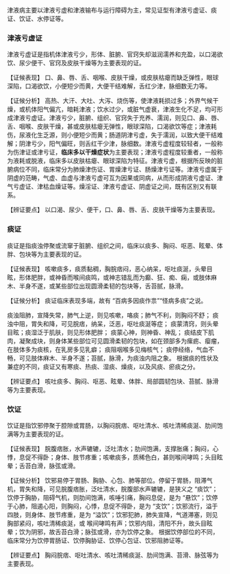 
津液病主要以津液亏虚和津液输布与运行障碍为主，常见证型有津液亏虚证、痰证、饮证、水停证等。


### 津液亏虚证

津液亏虚证是指机体津液亏少，形体、脏腑、官窍失却滋润濡养和充盈，以口渴欲饮、尿少便干、官窍及皮肤干燥等为主要表现的证。

【证候表现】
口、鼻、唇、舌、咽喉、皮肤干燥，或皮肤枯瘪而缺乏弹性，眼球深陷，口渴欲饮，小便短少而黄，大便干结难解，舌红少津，脉细数无力等。

【证候分析】
高热、大汗、大吐、大泻、烧伤等，使津液耗损过多；外界气候干燥，或机体阳气偏亢，暗耗津液；饮水过少，或脏气虚衰，津液生化不足，均可形成津液亏虚证。津液亏少，脏腑、组织、官窍失于充养、濡润，则见口、鼻、唇、舌、咽喉、皮肤干燥，甚或皮肤枯瘪无弹性，眼球深陷，口渴欲饮等症；津液耗伤，尿液化生乏源，则小便短少而黄；肠道阴津亏虚，失于濡润，以致大便干结难解；阴津亏少，阳气偏旺，则舌红干少津，脉细数。津液亏虚程度较轻者，一般称为伤津证或津亏证，**临床多以干燥症状**为主要表现；津液亏虚程度较重者，一般称为液耗或脱液，临床多以皮肤枯瘪、眼球深陷为特征。津液亏虚，根据所反映的脏腑病位不同，临床常分为肺燥津伤证、胃燥津亏证、肠燥津亏证等。津液亏虚属于阴虚的范畴，气虚、血虚与津液亏虚可互为因果或同病，从而形成阴液亏虚证、津气亏虚证、津枯血燥证等。燥淫证、津液亏虚证、阴虚证之间，既有区别又有联系。

【辨证要点】
以口渴、尿少、便干，口、鼻、唇、舌、皮肤干燥等为主要表现。


### 痰证

痰证是指痰浊停聚或流窜于脏腑、组织之间，临床以痰多、胸闷、呕恶、眩晕、体胖、包块等为主要表现的证。

【证候表现】
咳嗽痰多，痰质黏稠，胸脘痞闷，恶心纳呆，呕吐痰涎，头晕目眩，形体肥胖，或神昏而喉间痰鸣，或神志错乱而为癫、狂、痴、痫，或肢体麻木、半身不遂，或某些部位出现圆滑柔韧的包块等，舌苔腻，脉滑。

【证候分析】
痰证临床表现多端，故有 “百病多因痰作祟”“怪病多痰”之说。

痰浊阻肺，宣降失常，肺气上逆，则见咳嗽，咯痰；肺气不利，则胸闷不舒；
痰浊中阻，胃失和降，可见脘痞，纳呆，泛恶，呕吐痰涎等症；
痰蒙清窍，则头晕目眩；痰湿泛于肌肤，则见形体肥胖；
痰蒙心神，则神昏、神乱；
痰结皮下肌肉，凝聚成块，则身体某些部位可见圆滑柔韧的包块，如在颈部多为瘰疬、瘿瘤，在肢体多为痰核，在乳房多见乳癖；
痰阻咽喉多见梅核气；
痰停经络，气血不畅，可见肢体麻木、半身不遂；苔腻，脉滑，为痰浊内阻之象。
根据痰的性状及兼症的不同，痰证又有寒痰、热痰、湿痰、燥痰，以及风痰、瘀痰之分。

【辨证要点】
咳吐痰多、胸闷、呕恶、眩晕、体胖、局部圆韧包块、苔腻、脉滑等为主要表现。


































































### 饮证

饮证是指饮邪停聚于腔隙或胃肠，以胸闷脘痞、呕吐清水、咳吐清稀痰涎、肋间饱满等为主要表现的证。

【证候表现】
脘腹痞胀，水声辘辘，泛吐清水；肋间饱满，支撑胀痛；胸闷，心悸，息促不得卧；身体、肢节疼重；咳嗽痰多，质稀色白，甚则喉间哮鸣；头目眩晕；舌苔白滑，脉弦或滑。

【证候分析】
饮邪易停于胃肠、胸胁、心包、肺等部位。停留于胃肠，阻滞气机，胃失和降，可见脘腹痞胀，泛吐清水，脘腹部水声辘辘，是狭义之 “痰饮”；饮停于胸胁，阻碍气机，则肋间饱满，咳唾引痛，胸闷息促，是为 “悬饮”；饮停于心肺，阻遏心阳，则胸闷，心悸，息促不得卧，是为 “支饮”；饮邪流行，溢于四肢，则身体、肢节疼重，是为 “溢饮”；饮邪犯肺，肺失宣降，气道滞塞，则见胸部紧闷，咳吐清稀痰涎，或
喉间哮鸣有声；饮邪内阻，清阳不升，故头目眩晕；饮为阴邪，故舌苔白滑；脉弦或滑，亦为饮停之象。
根据饮停部位的不同，临床常分为饮停胃肠证、饮停胸胁证、饮停心包证、饮邪阻肺证等。

【辨证要点】
胸闷脘痞、呕吐清水、咳吐清稀痰涎、肋间饱满、苔滑、脉弦等为主要表现。